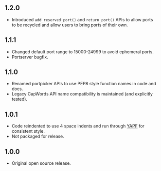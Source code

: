 ## 1.2.0

* Introduced `add_reserved_port()` and `return_port()` APIs to allow ports to
  be recycled and allow users to bring ports of their own.

## 1.1.1

* Changed default port range to 15000-24999 to avoid ephemeral ports.
* Portserver bugfix.

## 1.1.0

* Renamed portpicker APIs to use PEP8 style function names in code and docs.
* Legacy CapWords API name compatibility is maintained (and explicitly tested).

## 1.0.1

* Code reindented to use 4 space indents and run through
  [YAPF](https://github.com/google/yapf) for consistent style.
* Not packaged for release.

## 1.0.0

* Original open source release.
